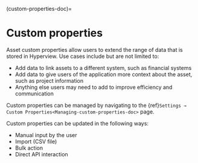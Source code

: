(custom-properties-doc)=

# Custom properties

Asset custom properties allow users to extend the range of data that is stored in Hyperview. Use cases include but are not limited to:

- Add data to link assets to a different system, such as financial systems
- Add data to give users of the application more context about the asset, such as project information
- Anything else users may need to add to improve efficiency and communication

Custom properties can be managed by navigating to the {ref}`Settings → Custom Properties<Managing-custom-properties-doc>` page.

Custom properties can be updated in the following ways:

- Manual input by the user
- Import (CSV file)
- Bulk action
- Direct API interaction
